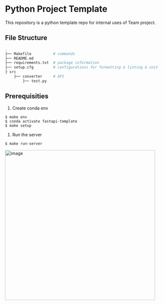 # Python Project Template
This repository is a python template repo for internal uses of Team project.

## File Structure
```bash
.
├── Makefile          # commands
├── README.md
├── requirements.txt  # package information
├── setup.cfg         # configurations for formatting & linting & unit-test
├ src
    ├── converter     # API 
        ├── test.py
```
## Prerequisities
1. Create conda env
```
$ make env
$ conda activate fastapi-template
$ make setup
```

1. Run the server
```
$ make run-server
```

<img width="491" alt="image" src="https://user-images.githubusercontent.com/48505409/200153152-91f64deb-adb3-417b-9885-2126f5259598.png">
